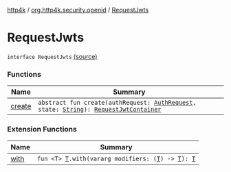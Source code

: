 [http4k](../../index.md) / [org.http4k.security.openid](../index.md) / [RequestJwts](./index.md)

# RequestJwts

`interface RequestJwts` [(source)](https://github.com/http4k/http4k/blob/master/http4k-security-oauth/src/main/kotlin/org/http4k/security/openid/RequestJwts.kt#L5)

### Functions

| Name | Summary |
|---|---|
| [create](create.md) | `abstract fun create(authRequest: `[`AuthRequest`](../../org.http4k.security.oauth.server/-auth-request/index.md)`, state: `[`String`](https://kotlinlang.org/api/latest/jvm/stdlib/kotlin/-string/index.html)`): `[`RequestJwtContainer`](../-request-jwt-container/index.md) |

### Extension Functions

| Name | Summary |
|---|---|
| [with](../../org.http4k.core/with.md) | `fun <T> `[`T`](../../org.http4k.core/with.md#T)`.with(vararg modifiers: (`[`T`](../../org.http4k.core/with.md#T)`) -> `[`T`](../../org.http4k.core/with.md#T)`): `[`T`](../../org.http4k.core/with.md#T) |
